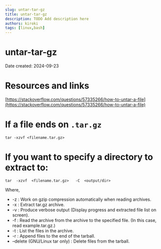 ```yaml
---
slug: untar-tar-gz
title: untar-tar-gz
description: TODO Add description here
authors: kiroki
tags: [linux,bash]
---
```


# untar-tar-gz

Date created: 2024-09-23

# Resources and links

[https://stackoverflow.com/questions/57335266/how-to-untar-a-file](https://stackoverflow.com/questions/57335266/how-to-untar-a-file)

# If a file ends on `.tar.gz`

```shell-session
tar -xzvf <filename.tar.gz>
```

# If you want to specify a directory to extract to:

```shell-session
tar  -xzvf  <filename.tar.gz>   -C  <output/dir>
```

Where,

- -z : Work on gzip compression automatically when reading archives.
- -x : Extract tar.gz archive.
- -v : Produce verbose output (Display progress and extracted file list on screen).
- -f : Read the archive from the archive to the specified file. (In this case, read example.tar.gz.)
- -t : List the files in the archive.
- -r : Append files to the end of the tarball.
- –delete (GNU/Linux tar only) : Delete files from the tarball.
